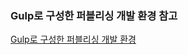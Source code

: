 ### Gulp로 구성한 퍼블리싱 개발 환경 참고

[Gulp로 구성한 퍼블리싱 개발 환경](https://blog.rhostem.com/posts/2018-05-20-gulp-static-site)